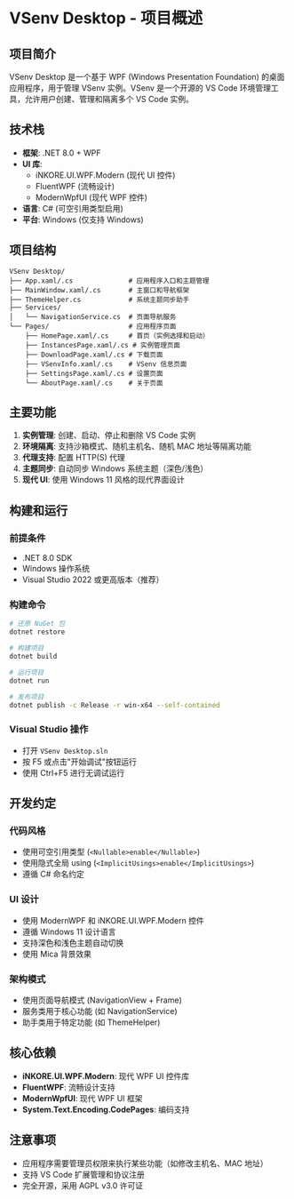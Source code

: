 # VSenv Desktop - 项目概述

## 项目简介

VSenv Desktop 是一个基于 WPF (Windows Presentation Foundation) 的桌面应用程序，用于管理 VSenv 实例。VSenv 是一个开源的 VS Code 环境管理工具，允许用户创建、管理和隔离多个 VS Code 实例。

## 技术栈

- **框架**: .NET 8.0 + WPF
- **UI 库**: 
  - iNKORE.UI.WPF.Modern (现代 UI 控件)
  - FluentWPF (流畅设计)
  - ModernWpfUI (现代 WPF 控件)
- **语言**: C# (可空引用类型启用)
- **平台**: Windows (仅支持 Windows)

## 项目结构

```
VSenv Desktop/
├── App.xaml/.cs              # 应用程序入口和主题管理
├── MainWindow.xaml/.cs       # 主窗口和导航框架
├── ThemeHelper.cs            # 系统主题同步助手
├── Services/
│   └── NavigationService.cs  # 页面导航服务
└── Pages/                    # 应用程序页面
    ├── HomePage.xaml/.cs     # 首页（实例选择和启动）
    ├── InstancesPage.xaml/.cs # 实例管理页面
    ├── DownloadPage.xaml/.cs # 下载页面
    ├── VSenvInfo.xaml/.cs    # VSenv 信息页面
    ├── SettingsPage.xaml/.cs # 设置页面
    └── AboutPage.xaml/.cs    # 关于页面
```

## 主要功能

1. **实例管理**: 创建、启动、停止和删除 VS Code 实例
2. **环境隔离**: 支持沙箱模式、随机主机名、随机 MAC 地址等隔离功能
3. **代理支持**: 配置 HTTP(S) 代理
4. **主题同步**: 自动同步 Windows 系统主题（深色/浅色）
5. **现代 UI**: 使用 Windows 11 风格的现代界面设计

## 构建和运行

### 前提条件
- .NET 8.0 SDK
- Windows 操作系统
- Visual Studio 2022 或更高版本（推荐）

### 构建命令
```bash
# 还原 NuGet 包
dotnet restore

# 构建项目
dotnet build

# 运行项目
dotnet run

# 发布项目
dotnet publish -c Release -r win-x64 --self-contained
```

### Visual Studio 操作
- 打开 `VSenv Desktop.sln`
- 按 F5 或点击"开始调试"按钮运行
- 使用 Ctrl+F5 进行无调试运行

## 开发约定

### 代码风格
- 使用可空引用类型 (`<Nullable>enable</Nullable>`)
- 使用隐式全局 using (`<ImplicitUsings>enable</ImplicitUsings>`)
- 遵循 C# 命名约定

### UI 设计
- 使用 ModernWPF 和 iNKORE.UI.WPF.Modern 控件
- 遵循 Windows 11 设计语言
- 支持深色和浅色主题自动切换
- 使用 Mica 背景效果

### 架构模式
- 使用页面导航模式 (NavigationView + Frame)
- 服务类用于核心功能 (如 NavigationService)
- 助手类用于特定功能 (如 ThemeHelper)

## 核心依赖

- **iNKORE.UI.WPF.Modern**: 现代 WPF UI 控件库
- **FluentWPF**: 流畅设计支持
- **ModernWpfUI**: 现代 WPF UI 框架
- **System.Text.Encoding.CodePages**: 编码支持

## 注意事项

- 应用程序需要管理员权限来执行某些功能（如修改主机名、MAC 地址）
- 支持 VS Code 扩展管理和协议注册
- 完全开源，采用 AGPL v3.0 许可证